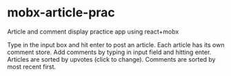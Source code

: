 # mobx-article-prac
Article and comment display practice app using react+mobx


Type in the input box and hit enter to post an article.
Each article has its own comment store.
Add comments by typing in input field and hitting enter.
Articles are sorted by upvotes (click to change).
Comments are sorted by most recent first.
